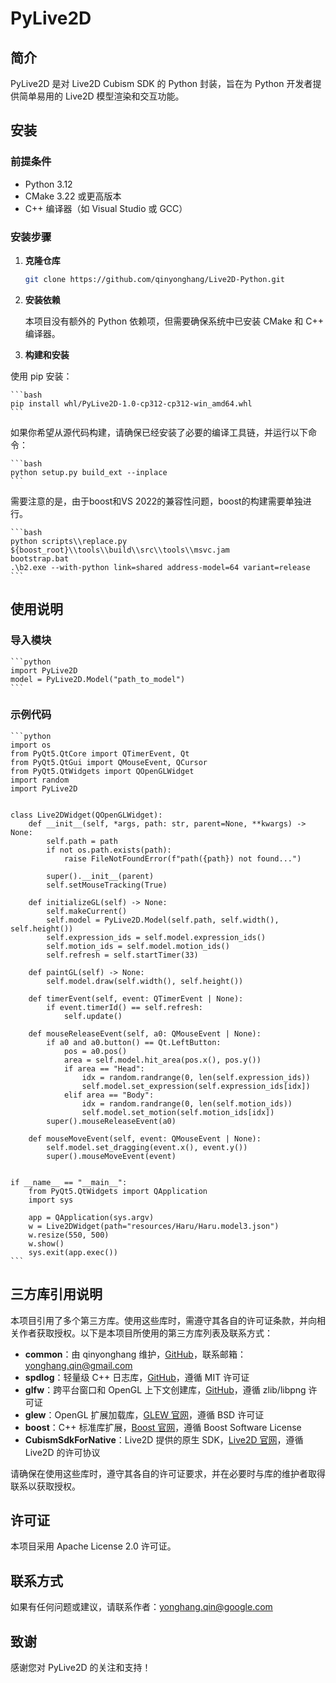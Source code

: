 # PyLive2D

## 简介

PyLive2D 是对 Live2D Cubism SDK 的 Python 封装，旨在为 Python 开发者提供简单易用的 Live2D 模型渲染和交互功能。

## 安装

### 前提条件

- Python 3.12
- CMake 3.22 或更高版本
- C++ 编译器（如 Visual Studio 或 GCC）

### 安装步骤

1. **克隆仓库**
   ```bash
   git clone https://github.com/qinyonghang/Live2D-Python.git

2. **安装依赖**

    本项目没有额外的 Python 依赖项，但需要确保系统中已安装 CMake 和 C++ 编译器。

3. **构建和安装**

使用 pip 安装：

    ```bash
    pip install whl/PyLive2D-1.0-cp312-cp312-win_amd64.whl
    ```

如果你希望从源代码构建，请确保已经安装了必要的编译工具链，并运行以下命令：

    ```bash
    python setup.py build_ext --inplace
    ```

需要注意的是，由于boost和VS 2022的兼容性问题，boost的构建需要单独进行。

    ```bash
    python scripts\\replace.py ${boost_root}\\tools\\build\\src\\tools\\msvc.jam
    bootstrap.bat
    .\b2.exe --with-python link=shared address-model=64 variant=release
    ```

## 使用说明

### 导入模块

    ```python
    import PyLive2D
    model = PyLive2D.Model("path_to_model")
    ```

### 示例代码

    ```python
    import os
    from PyQt5.QtCore import QTimerEvent, Qt
    from PyQt5.QtGui import QMouseEvent, QCursor
    from PyQt5.QtWidgets import QOpenGLWidget
    import random
    import PyLive2D


    class Live2DWidget(QOpenGLWidget):
        def __init__(self, *args, path: str, parent=None, **kwargs) -> None:
            self.path = path
            if not os.path.exists(path):
                raise FileNotFoundError(f"path({path}) not found...")

            super().__init__(parent)
            self.setMouseTracking(True)

        def initializeGL(self) -> None:
            self.makeCurrent()
            self.model = PyLive2D.Model(self.path, self.width(), self.height())
            self.expression_ids = self.model.expression_ids()
            self.motion_ids = self.model.motion_ids()
            self.refresh = self.startTimer(33)

        def paintGL(self) -> None:
            self.model.draw(self.width(), self.height())

        def timerEvent(self, event: QTimerEvent | None):
            if event.timerId() == self.refresh:
                self.update()

        def mouseReleaseEvent(self, a0: QMouseEvent | None):
            if a0 and a0.button() == Qt.LeftButton:
                pos = a0.pos()
                area = self.model.hit_area(pos.x(), pos.y())
                if area == "Head":
                    idx = random.randrange(0, len(self.expression_ids))
                    self.model.set_expression(self.expression_ids[idx])
                elif area == "Body":
                    idx = random.randrange(0, len(self.motion_ids))
                    self.model.set_motion(self.motion_ids[idx])
            super().mouseReleaseEvent(a0)

        def mouseMoveEvent(self, event: QMouseEvent | None):
            self.model.set_dragging(event.x(), event.y())
            super().mouseMoveEvent(event)


    if __name__ == "__main__":
        from PyQt5.QtWidgets import QApplication
        import sys

        app = QApplication(sys.argv)
        w = Live2DWidget(path="resources/Haru/Haru.model3.json")
        w.resize(550, 500)
        w.show()
        sys.exit(app.exec())
    ```

## 三方库引用说明

本项目引用了多个第三方库。使用这些库时，需遵守其各自的许可证条款，并向相关作者获取授权。以下是本项目所使用的第三方库列表及联系方式：

- **common**：由 qinyonghang 维护，[GitHub](https://github.com/qinyonghang/common)，联系邮箱：yonghang.qin@gmail.com
- **spdlog**：轻量级 C++ 日志库，[GitHub](https://github.com/gabime/spdlog)，遵循 MIT 许可证
- **glfw**：跨平台窗口和 OpenGL 上下文创建库，[GitHub](https://github.com/glfw/glfw)，遵循 zlib/libpng 许可证
- **glew**：OpenGL 扩展加载库，[GLEW 官网](http://glew.sourceforge.net/)，遵循 BSD 许可证
- **boost**：C++ 标准库扩展，[Boost 官网](https://www.boost.org/)，遵循 Boost Software License
- **CubismSdkForNative**：Live2D 提供的原生 SDK，[Live2D 官网](https://www.live2d.com/en/)，遵循 Live2D 的许可协议

请确保在使用这些库时，遵守其各自的许可证要求，并在必要时与库的维护者取得联系以获取授权。

## 许可证

本项目采用 Apache License 2.0 许可证。

## 联系方式

如果有任何问题或建议，请联系作者：yonghang.qin@google.com

## 致谢
感谢您对 PyLive2D 的关注和支持！
